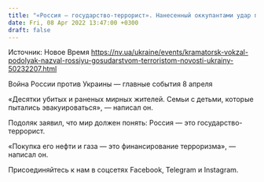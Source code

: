 ```yaml
---
title: "«Россия — государство-террорист». Нанесенный оккупантами удар по вокзалу Краматорска — это преднамеренная акция запугивания — Подоляк"
date: Fri, 08 Apr 2022 13:47:00 +0300
draft: false
---
```

Источник: Новое Время https://nv.ua/ukraine/events/kramatorsk-vokzal-podolyak-nazval-rossiyu-gosudarstvom-terroristom-novosti-ukrainy-50232207.html


Война России против Украины — главные события 8 апреля

«Десятки убитых и раненых мирных жителей. Семьи с детьми, которые пытались эвакуироваться», — написал он.

Подоляк заявил, что мир должен понять: Россия — это государство-террорист.

«Покупка его нефти и газа — это финансирование терроризма», — написал он.

Присоединяйтесь к нам в соцсетях Facebook, Telegram и Instagram.
